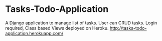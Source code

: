 # Tasks-Todo-Application
A Django application to manage list of tasks. User can CRUD tasks. Login required, Class based Views deployed on Heroku.
http://tasks-todo-application.herokuapp.com/
